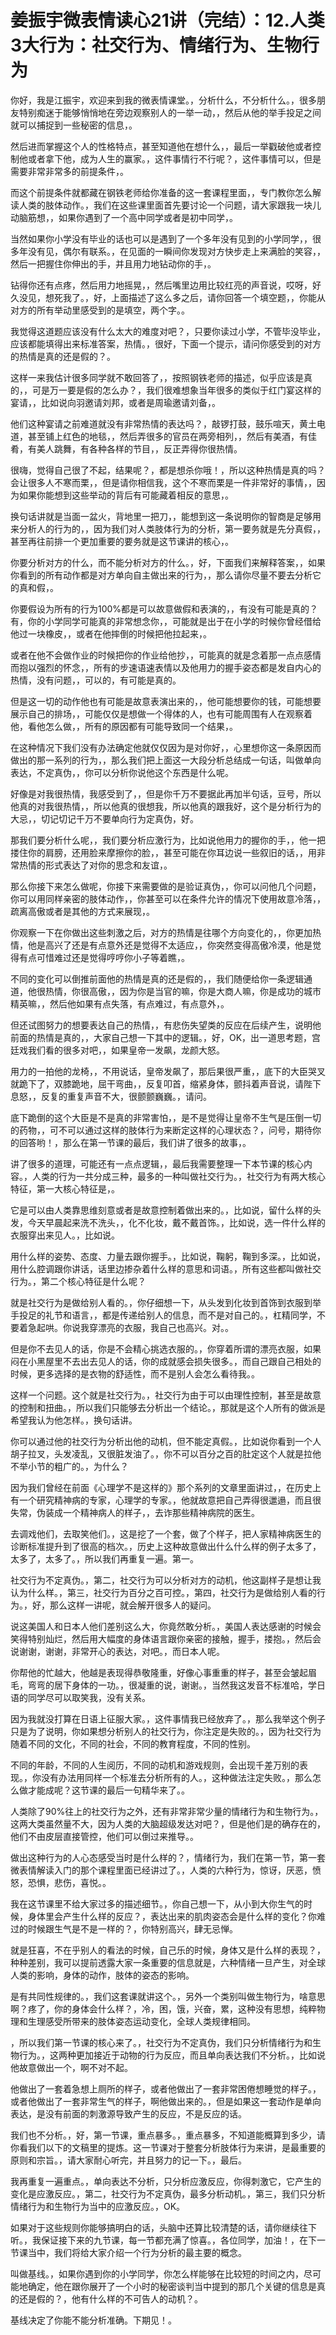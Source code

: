# 姜振宇微表情读心21讲（完结）：12.人类3大行为：社交行为、情绪行为、生物行为

你好，我是江振宇，欢迎来到我的微表情课堂。，分析什么，不分析什么。，很多朋友特别痴迷于能够悄悄地在旁边观察别人的一举一动，，然后从他的举手投足之间就可以捕捉到一些秘密的信息，。

然后进而掌握这个人的性格特点，甚至知道他在想什么，，最后一举戳破他或者控制他或者拿下他，成为人生的赢家。，这件事情行不行呢？，这件事情可以，但是需要非常非常多的前提条件，。

而这个前提条件就都藏在钢铁老师给你准备的这一套课程里面，，专门教你怎么解读人类的肢体动作。，我们在这些课里面首先要讨论一个问题，请大家跟我一块儿动脑筋想，，如果你遇到了一个高中同学或者是初中同学，。

当然如果你小学没有毕业的话也可以是遇到了一个多年没有见到的小学同学，，很多年没有见，偶尔有联系。，在见面的一瞬间你发现对方快步走上来满脸的笑容，，然后一把握住你伸出的手，并且用力地钻动你的手，。

钻得你还有点疼，然后用力地摇晃，，然后嘴里边用比较红亮的声音说，哎呀，好久没见，想死我了。，好，上面描述了这么多之后，请你回答一个填空题，，你能从对方的所有举动里感受到的是填空，两个字。。

我觉得这道题应该没有什么太大的难度对吧？，只要你读过小学，不管毕没毕业，应该都能填得出来标准答案，热情。，很好，下面一个提示，请问你感受到的对方的热情是真的还是假的？。

这样一来我估计很多同学就不敢回答了，，按照钢铁老师的描述，似乎应该是真的，，可是万一要是假的怎么办？，我们很难想象当年很多的类似于红门宴这样的宴请，，比如说向羽邀请刘邦，或者是周瑜邀请刘备，。

他们这种宴请之前难道就没有非常热情的表达吗？，敲锣打鼓，鼓乐喧天，黄土电道，甚至铺上红色的地毯，，然后弄很多的官员在两旁相列，，然后有美酒，有佳肴，有美人跳舞，有各种各样的节目，，反正弄得你很热情。

很嗨，觉得自己很了不起，结果呢？，都是想杀你哦！，所以这种热情是真的吗？会让很多人不寒而栗，，但是请你相信我，这个不寒而栗是一件非常好的事情，，因为如果你能想到这些举动的背后有可能藏着相反的意思，。

换句话讲就是当面一盆火，背地里一把刀，，能想到这一条说明你的智商是足够用来分析人的行为的，，因为我们对人类肢体行为的分析，第一要务就是先分真假，，甚至再往前排一个更加重要的要务就是这节课讲的核心，。

你要分析对方的什么，而不能分析对方的什么。，好，下面我们来解释答案，，如果你看到的所有动作都是对方单向自主做出来的行为，，那么请你尽量不要去分析它的真和假，。

你要假设为所有的行为100%都是可以故意做假和表演的，，有没有可能是真的？有，你的小学同学可能真的非常想念你，，可能就是出于在小学的时候你曾经借给他过一块橡皮，，或者在他摔倒的时候把他拉起来，。

或者在他不会做作业的时候把你的作业给他抄，，可能真的就是念着那一点点感情而抱以强烈的怀念，，所有的步速语速表情以及他用力的握手姿态都是发自内心的热情，没有问题，，可以的，有可能是真的。

但是这一切的动作他也有可能是故意表演出来的，，他可能想要你的钱，可能想要展示自己的排场，，可能仅仅是想做一个得体的人，也有可能周围有人在观察着他，看他怎么做，，所有的原因都有可能导致同一个结果，。

在这种情况下我们没有办法确定他就仅仅因为是对你好，，心里想你这一条原因而做出的那一系列的行为，，那么我们把上面这一大段分析总结成一句话，叫做单向表达，不定真伪，，你可以分析你说他这个东西是什么呢。

好像是对我很热情，我感受到了，，但是你千万不要据此再加半句话，豆号，所以他真的对我很热情，，所以他真的很想我，所以他真的跟我好，这个是分析行为的大忌，，切记切记千万不要单向行为定真伪，好。

那我们要分析什么呢，，我们要分析应激行为，比如说他用力的握你的手，，他一把搂住你的肩膀，还用脸来摩擦你的脸，，甚至可能在你耳边说一些叙旧的话，，用非常热情的形式表达了对你的思念和友谊，。

那么你接下来怎么做呢，你接下来需要做的是验证真伪，，你可以问他几个问题，你可以用同样亲密的肢体动作，，你甚至可以在条件允许的情况下使用故意冷落，，疏离高傲或者是其他的方式来展现，。

你观察一下在你做出这些刺激之后，对方的热情是往哪个方向变化的，，你更加热情，他是高兴了还是有点意外还是觉得不太适应，，你突然变得高傲冷漠，他是觉得有点可惜难过还是觉得哼哼你小子等着瞧，。

不同的变化可以倒推前面他的热情是真的还是假的，，我们随便给你一条逻辑通道，他很热情，你很高傲，，因为你是当官的嘛，你是大商人嘛，你是成功的城市精英嘛，，然后他如果有点失落，有点难过，有点意外，。

但还试图努力的想要表达自己的热情，，有悲伤失望类的反应在后续产生，说明他前面的热情是真的，，大家自己想一下其中的逻辑。，好，OK，出一道思考题，宫廷戏我们看的很多对吧，，如果皇帝一发飙，龙颜大怒。

用力的一拍他的龙椅，，不用说话，皇帝发飙了，那后果很严重，，底下的大臣哭叉就跪下了，双膝跪地，屈干弯曲，，反复叩首，缩紧身体，颤抖着声音说，请陛下息怒，，反复的重复声音不大，很颤颤巍巍。，请问。

底下跪倒的这个大臣是不是真的非常害怕，，是不是觉得让皇帝不生气是压倒一切的药物，，可不可以通过这样的肢体行为来断定这样的心理状态？，问号，期待你的回答哟！，那么在第一节课的最后，我们讲了很多的故事，。

讲了很多的道理，可能还有一点点逻辑，，最后我需要整理一下本节课的核心内容。，人类的行为一共分成三种，最多的一种叫做社交行为。，社交行为有两大核心特征，第一大核心特征是，。

它是可以由人类靠思维刻意或者是故意控制着做出来的。，比如说，留什么样的头发，今天早晨起来洗不洗头，，化不化妆，戴不戴首饰。，比如说，选一件什么样的衣服穿出来见人。，比如说。

用什么样的姿势、态度、力量去跟你握手。，比如说，鞠躬，鞠到多深。，比如说，用什么腔调跟你讲话，话里边掺杂着什么样的意思和词语。，所有这些都叫做社交行为。，第二个核心特征是什么呢？

就是社交行为是做给别人看的。，你仔细想一下，从头发到化妆到首饰到衣服到举手投足的礼节和语言，，都是传递给别人的信息，而不是对自己的。，杠精同学，不要着急起哄。你说我穿漂亮的衣服，我自己也高兴。对。。

但是你不去见人的话，你是不会精心挑选衣服的。，你穿着所谓的漂亮衣服，如果闷在小黑屋里不去出去见人的话，你的成就感会损失很多。，而自己跟自己相处的时候，更多选择的是衣物的舒适性，而不是别人会怎么看待我。。

这样一个问题。这个就是社交行为。，社交行为由于可以由理性控制，甚至是故意的控制和扭曲。，所以我们只能够去分析出一个结论。，那就是这个人所有的做派是希望我认为他怎样。，换句话讲。

你可以通过他的社交行为分析出他的动机，但不能定真假。，比如说你看到一个人胡子拉叉，头发凌乱，又很脏发油了。，你不可以百分之百的肚定这个人就是拉他不举小节的粗广的。，为什么？

因为我们曾经在前面《心理学不是这样的》那个系列的文章里面讲过，，在历史上有一个研究精神病的专家，心理学的专家。，他就故意把自己弄得很邋遢，而且很失常，伪装成一个精神病人的样子，，去诈那些精神病院的医生。

去调戏他们，去取笑他们。，这是挖了一个套，做了个样子，把人家精神病医生的诊断标准提升到了很高的档次。，历史上这种故意做出什么什么样的例子太多了，太多了，太多了。，所以我们再重复一遍。第一。

社交行为不定真伪。，第二，社交行为可以分析对方的动机，他这副样子是想让我认为什么样。，第三，社交行为百分之百可控。，第四，社交行为是做给别人看的行为。，好，那么这样一讲呢，就会解开很多人的疑问。

说这美国人和日本人他们差别这么大，你竟然敢分析。，美国人表达感谢的时候会笑得特别灿烂，然后用大幅度的身体语言跟你亲密的接触，握手，搂抱。，然后会说谢谢，谢谢，非常开心的表达，对吧。，而日本人呢。

你帮他的忙越大，他越是表现得恭敬隆重，好像心事重重的样子，甚至会皱起眉毛，弯弯的居下身体的一功。，很凝重的说，谢谢。，当然我这发音不标准哈，学日语的同学尽可以取笑我，没有关系。

因为我就没打算在日语上征服大家。，这件事情我已经放弃了。，那么我举这个例子只是为了说明，你如果想分析别人的社交行为，你注定是失败的。，因为社交行为随着不同的文化，不同的社会，不同的教育程度，不同的性别。

不同的年龄，不同的人生阅历，不同的动机和游戏规则，会出现千差万别的表现。，你没有办法用同样一个标准去分析所有的人。，这种做法注定失败。，那么怎么做才能成呢？这节课的最后一句精华来了。。

人类除了90%往上的社交行为之外，还有非常非常少量的情绪行为和生物行为。，这两大类虽然量不大，因为人类的大脑超级发达对吧？，但是他们是的确存在的，他们不由皮层直接管控，他们可以倒过来推导。。

做出这种行为的人心态感受当时是什么样的？，情绪行为，我们在第一节，第一套微表情解读入门的那个课程里面已经讲过了。，人类的六种行为，惊讶，厌恶，愤怒，恐惧，悲伤，喜悦。。

我在这节课里不给大家过多的描述细节。，你自己想一下，从小到大你生气的时候，身体里会产生什么样的反应？，表达出来的肌肉姿态会是什么样的变化？你难过的时候跟生气是不是一样的？，你特别高兴，肆无忌惮。

就是狂喜，不在乎别人的看法的时候，自己乐的时候，身体又是什么样的表现？，种种差别，我可以提前透露大家一条重要的信息就是，六种情绪一旦产生，对全球人类的影响，身体的动作，肢体的姿态的影响。

是有共同性规律的。，我们这套课就讲这个。，另外一个类别叫做生物行为，啥意思啊？疼了，你的身体会什么样？，冷，困，饿，兴奋，累，这种没有思想，纯粹物理和生理感受所带来的肢体姿态运动变化，全球人类规律相同。

，所以我们第一节课的核心来了。，社交行为不定真伪，我们只分析情绪行为和生物行为。，这两种更加接近于动物的行为反应，而且单向表达我们不分析。，比如说他故意做出一个，啊不对不起。

他做出了一套着急想上厕所的样子，或者他做出了一套非常困倦想睡觉的样子。，或者他做出了一套非常生气的样子，啊他做出来的。，但是如果这一套动作是单向表达，是没有前面的刺激源导致产生的反应，不是反应的话。

我们也不分析。，好，第一节课，重点暴多。，重点暴多，不知道能概算到多少，请你看我们以下的文稿里的提炼。这一节课对于整套分析肢体行为来讲，是最重要的原则和宗旨。，请大家耐心听完，并且努力的记一下。，最后。

我再重复一遍重点。，单向表达不分析，只分析应激反应，你得刺激它，它产生的变化是应激反应。，第二，社交行为不定真伪，最多分析动机。，第三，我们只分析情绪行为和生物行为当中的应激反应。，OK。

如果对于这些规则你能够搞明白的话，头脑中还算比较清楚的话，请你继续往下听。，我保证接下来的九节课，每一节都充满了惊喜。，各位同学，加油！，在下一节课当中，我们将给大家介绍一个行为分析的最主要的概念。

叫做基线。，如果你遇到你的小学同学，你怎么样能够在比较短的时间之内，尽可能地确定，他在跟你展开了一个小时的秘密谈判当中提到的那几个关键的信息是真的还是假的？，他有什么样的不可告人的动机？。

基线决定了你能不能分析准确。下期见！。